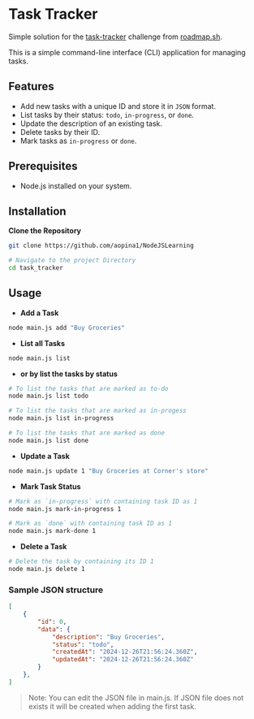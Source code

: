 # Task Tracker

Simple solution for the [task-tracker](https://roadmap.sh/projects/task-tracker) challenge from [roadmap.sh](https://roadmap.sh/).

This is a simple command-line interface (CLI) application for managing tasks.

## Features

- Add new tasks with a unique ID and store it in `JSON` format.
- List tasks by their status: `todo`, `in-progress`, or `done`.
- Update the description of an existing task.
- Delete tasks by their ID.
- Mark tasks as `in-progress` or `done`.

## Prerequisites

- Node.js installed on your system.

## Installation

**Clone the Repository**

   ```bash
   git clone https://github.com/aopina1/NodeJSLearning

   # Navigate to the project Directory
   cd task_tracker
   ```
## Usage

- **Add a Task**
```bash
node main.js add "Buy Groceries"
```

- **List all Tasks**
```bash
node main.js list
```
- **or by list the tasks by status**
```bash
# To list the tasks that are marked as to-do
node main.js list todo

# To list the tasks that are marked as in-progess
node main.js list in-progress

# To list the tasks that are marked as done
node main.js list done
```

- **Update a Task**
```bash
node main.js update 1 "Buy Groceries at Corner's store"
```

- **Mark Task Status**
```bash
# Mark as `in-progress` with containing task ID as 1
node main.js mark-in-progress 1

# Mark as `done` with containing task ID as 1
node main.js mark-done 1
```

- **Delete a Task**
```bash
# Delete the task by containing its ID 1
node main.js delete 1
```

### Sample JSON structure
```JSON
[
    {
        "id": 0,
        "data": {
            "description": "Buy Groceries",
            "status": "todo",
            "createdAt": "2024-12-26T21:56:24.360Z",
            "updatedAt": "2024-12-26T21:56:24.360Z"
        }
    },
]
```
> Note: You can edit the JSON file in main.js. If JSON file does not exists it will be created when adding the first task.
